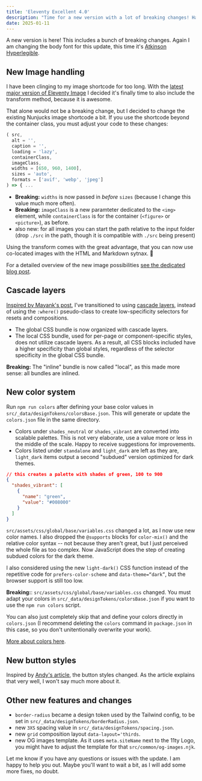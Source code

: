 ```yaml
---
title: 'Eleventy Excellent 4.0'
description: "Time for a new version with a lot of breaking changes! Have fun everybody."
date: 2025-01-11
---
```


A new version is here! This includes a bunch of breaking changes.
Again I am changing the body font for this update, this time it's [Atkinson Hyperlegible](https://www.brailleinstitute.org/freefont/).

## New Image handling

I have been clinging to my image shortcode for too long. With the [latest major version of Eleventy Image](https://github.com/11ty/eleventy-img/releases/tag/v6.0.0) I decided it's finally time to also include the transform method, because it is awesome.

That alone would not be a breaking change, but I decided to change the existing Nunjucks image shortcode a bit. If you use the shortcode beyond the container class, you must adjust your code to these changes:

```js
( src,
  alt = '',
  caption = '',
  loading = 'lazy',
  containerClass,
  imageClass,
  widths = [650, 960, 1400],
  sizes = 'auto',
  formats = ['avif', 'webp', 'jpeg']
) => { ...
```

- **Breaking:** `widths` is now passed in _before_ `sizes` (because I change this value much more often).
- **Breaking:** `imageClass` is a new paramteter dedicated to the `<img>` element, while `containerClass` is for the container (`<figure>` or `<picture>`), as before.
- also new: for all images you can start the path relative to the input folder (drop `./src` in the path, though it is compatible with `./src` being present)

Using the transform comes with the great advantage, that you can now use co-located images with the HTML and Markdown sytnax. 🎉

For a detailed overview of the new image possibilities [see the dedicated blog post](/blog/post-with-an-image/).

## Cascade layers

[Inspired by Mayank's post](https://mayank.co/blog/css-reset-layer/), I’ve transitioned to using [cascade layers](https://developer.mozilla.org/en-US/docs/Learn_web_development/Core/Styling_basics/Cascade_layers), instead of using the `:where()` pseudo-class to create low-specificity selectors for resets and compositions.

- The global CSS bundle is now organized with cascade layers.
- The local CSS bundle, used for per-page or component-specific styles, does not utilize cascade layers. As a result, all CSS blocks included have a higher specificity than global styles, regardless of the selector specificity in the global CSS bundle.

**Breaking:** The "inline" bundle is now called "local", as this made more sense: all bundles are inlined.

## New color system

Run `npm run colors` after defining your base color values in `src/_data/designTokens/colorsBase.json`. This will generate or update the `colors.json` file in the same directory.

- Colors under `shades_neutral` or `shades_vibrant` are converted into scalable palettes. This is not very elaborate, use a value more or less in the middle of the scale. Happy to receive suggestions for improvements.
- Colors listed under `standalone` and `light_dark` are left as they are, `light_dark` items output a second "subdued" version optimized for dark themes.

```json
// this creates a palette with shades of green, 100 to 900
{
  "shades_vibrant": [
    {
      "name": "green",
      "value": "#008000"
    }
  ]
}
```

`src/assets/css/global/base/variables.css` changed a lot, as I now use new color names. I also dropped the `@supports` blocks for `color-mix()` and the relative color syntax -- not because they aren't great, but I just perceived the whole file as too complex. Now JavaScript does the step of creating subdued colors for the dark theme.

I also considered using the new `light-dark()` CSS function instead of the repetitive code for `prefers-color-scheme` and `data-theme=“dark”`, but the browser support is still too low.

**Breaking:**: `src/assets/css/global/base/variables.css` changed. You must adapt your colors in `src/_data/designTokens/colorsBase.json` if you want to use the `npm run colors` script.

You can also just completely skip that and define your colors directly in `colors.json` (I recommend deleting the `colors` command in `package.json` in this case, so you don't unitentionally overwrite your work).

[More about colors here](/get-started/#design-tokens).

## New button styles

Inspired by [Andy's article](https://piccalil.li/blog/how-i-build-a-button-component/), the button styles changed. As the article explains that very well, I won't say much more about it.

## Other new features and changes

- `border-radius` became a design token used by the Tailwind config, to be set in `src/_data/designTokens/borderRadius.json`.
- new `3XS` spacing value in `src/_data/designTokens/spacing.json`.
- new `grid` composition layout `data-layout='thirds`.
- new OG images template. As it uses `meta.siteName` next to the 11ty Logo, you might have to adjust the template for that `src/common/og-images.njk`.

Let me know if you have any questions or issues with the update.
I am happy to help you out. Maybe you'll want to wait a bit, as I will add some more fixes, no doubt.